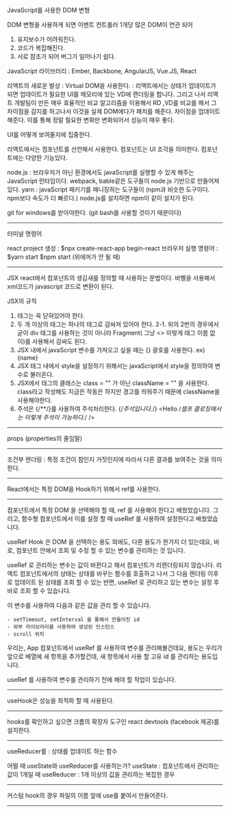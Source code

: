 JavaScript를 사용한 DOM 변형

DOM 변형을 사용하게 되면 이벤트 컨트롤러 1개당 많은 DOM이 연관 되어
1. 유지보수가 어려워진다.
2. 코드가 복잡해진다.
3. 서로 참조가 되어 버그가 일어나기 쉽다.


JavaScript 라이브러리
: Ember, Backbone, AngularJS, Vue.JS, React

리액트의 새로운 발상
: Virtual DOM을 사용한다.
: 리액트에서는 상태가 업데이트가 되면 업데이트가 필요한 UI를 메모리에 있는 VD에 랜더링을 합니다.
그리고 나서 리액트 개발팀이 만든 매우 효율적인 비교 알고리즘을 이용해서 RD ,VD를 비교를 해서 그 차이점을 감지를 하고나서
이것을 실제 DOM에다가 패치를 해준다. 차이점을 업데이트해준다. 이를 통해 정말 필요한 변화만 변화되어서 성능이 매우 좋다.

UI를 어떻게 보여줄지에 집중한다.

리액트에서는 컴포넌트를 선언해서 사용한다.
컴포넌트는 UI 조각을 의미한다.
컴포넌트에는 다양한 기능있다.

node.js : 브라우저가 아닌 환경에서도 javaScript를 실행할 수 있게 해주는 JavaScript 런타임이다.
webpack, bable같은 도구들이 node.js 기반으로 만들어져 있다. 
yarn : javaScript 패키기를 매니징하는 도구들이 (npm과 비슷한 도구이다. npm보다 속도가 더 빠르다.)
node.js를 설치하면 npm이 같이 설치가 된다.

git for windows를 받아야한다. (git bash를 사용할 것이기 때문이다)

----------------------------------------------------------------------------

터미널 명령어

react project 생성 : $npx create-react-app begin-react
브라우저 실행 명령어 : $yarn start
                $npm start   (위에꺼가 안 될 때)

----------------------------------------------------------------------------

JSX
react에서 컴포넌트의 생김새를 정의할 때 사용하는 문법이다.
바벨을 사용해서 xml코드가 javascript 코드로 변환이 된다.

JSX의 규칙
1. 태그는 꼭 닫혀있어야 한다.
2. 두 개 이상의 태그는 하나의 태그로 감싸져 있어야 한다.
2-1. 위의 2번의 경우에서 굳이 div 태그를 사용하는 것이 아니라 Fragment( 그냥 <> 이렇게 태그 이름 없이)를 사용해서 감싸도 된다.
3. JSX 내에서 javaScript 변수를 가져오고 싶을 때는 {} 괄호를 사용한다. ex) <div>{name}</div>
4. JSX 태그 내에서 style을 설정하기 위해서는 javaScript에서 style을 정의하여 변수로 불러온다.
5. JSX에서 태그의 클래스는 class = "" 가 아닌 className = "" 을 사용한다. 
   class라고 작성해도 지금은 작동은 하지만 경고를 띄워주기 때문에 className을 사용해야한다.
6. 주석은 {/**/}를 사용하여 주석처리한다. 
      {/*주석입니다.*/}
      <Hello /*셀프 클로징에서는 이렇게 주석이 가능하다.*/ />

----------------------------------------------------------------------------

props (properties의 줄임말)

----------------------------------------------------------------------------

조건부 렌더링 : 특정 조건이 참인지 거짓인지에 따라서 다른 결과를 보여주는 것을 의미한다.

----------------------------------------------------------------------------

React에서는 특정 DOM을 Hook하기 위해서 ref를 사용한다.

----------------------------------------------------------------------------


컴포넌트에서 특정 DOM 을 선택해야 할 때, ref 를 사용해야 한다고 배웠었습니다. 그리고, 함수형 컴포넌트에서 이를 설정 할 때 useRef 를 사용하여 설정한다고 배웠었습니다.

useRef Hook 은 DOM 을 선택하는 용도 외에도, 다른 용도가 한가지 더 있는데요, 바로, 컴포넌트 안에서 조회 및 수정 할 수 있는 변수를 관리하는 것 입니다.

useRef 로 관리하는 변수는 값이 바뀐다고 해서 컴포넌트가 리렌더링되지 않습니다. 리액트 컴포넌트에서의 상태는 상태를 바꾸는 함수를 호출하고 나서 그 다음 렌더링 이후로 업데이트 된 상태를 조회 할 수 있는 반면, useRef 로 관리하고 있는 변수는 설정 후 바로 조회 할 수 있습니다.

이 변수를 사용하여 다음과 같은 값을 관리 할 수 있습니다.

	- setTimeout, setInterval 을 통해서 만들어진 id
	- 외부 라이브러리를 사용하여 생성된 인스턴스
	- scroll 위치
	
우리는, App 컴포넌트에서 useRef 를 사용하여 변수를 관리해볼건데요, 용도는 우리가 앞으로 배열에 새 항목을 추가할건데, 새 항목에서 사용 할 고유 id 를 관리하는 용도입니다.

useRef 를 사용하여 변수를 관리하기 전에 해야 할 작업이 있습니다.

----------------------------------------------------------------------------

useHook은 성능을 최적화 할 때 사용된다.

----------------------------------------------------------------------------

hooks를 확인하고 싶으면 크롬의 확장자 도구인 react devtools (facebook 제공)를 설치한다.

----------------------------------------------------------------------------

useReducer를 : 상태를 업데이트 하는 함수

어떨 때 useState와 useReducer를 사용하는가?
	useState : 컴포넌트에서 관리하는 값이 1개일 때
	useReducer : 1개 이상의 값을 관리하는 복잡한 경우

----------------------------------------------------------------------------

커스텀 hook의 경우 파일의 이름 앞에 use를 붙여서 만들어준다.

----------------------------------------------------------------------------


